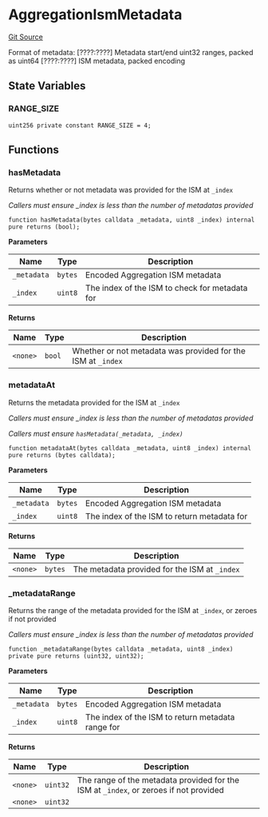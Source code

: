 # AggregationIsmMetadata
[Git Source](https://github.com/hyperlane-xyz/hyperlane-monorepo/blob/60f321f452052881dce4e22999022e11fc117456/contracts/libs/isms/AggregationIsmMetadata.sol)

Format of metadata:
[????:????] Metadata start/end uint32 ranges, packed as uint64
[????:????] ISM metadata, packed encoding


## State Variables
### RANGE_SIZE

```solidity
uint256 private constant RANGE_SIZE = 4;
```


## Functions
### hasMetadata

Returns whether or not metadata was provided for the ISM at
`_index`

*Callers must ensure _index is less than the number of metadatas
provided*


```solidity
function hasMetadata(bytes calldata _metadata, uint8 _index) internal pure returns (bool);
```
**Parameters**

|Name|Type|Description|
|----|----|-----------|
|`_metadata`|`bytes`|Encoded Aggregation ISM metadata|
|`_index`|`uint8`|The index of the ISM to check for metadata for|

**Returns**

|Name|Type|Description|
|----|----|-----------|
|`<none>`|`bool`|Whether or not metadata was provided for the ISM at `_index`|


### metadataAt

Returns the metadata provided for the ISM at `_index`

*Callers must ensure _index is less than the number of metadatas
provided*

*Callers must ensure `hasMetadata(_metadata, _index)`*


```solidity
function metadataAt(bytes calldata _metadata, uint8 _index) internal pure returns (bytes calldata);
```
**Parameters**

|Name|Type|Description|
|----|----|-----------|
|`_metadata`|`bytes`|Encoded Aggregation ISM metadata|
|`_index`|`uint8`|The index of the ISM to return metadata for|

**Returns**

|Name|Type|Description|
|----|----|-----------|
|`<none>`|`bytes`|The metadata provided for the ISM at `_index`|


### _metadataRange

Returns the range of the metadata provided for the ISM at
`_index`, or zeroes if not provided

*Callers must ensure _index is less than the number of metadatas
provided*


```solidity
function _metadataRange(bytes calldata _metadata, uint8 _index) private pure returns (uint32, uint32);
```
**Parameters**

|Name|Type|Description|
|----|----|-----------|
|`_metadata`|`bytes`|Encoded Aggregation ISM metadata|
|`_index`|`uint8`|The index of the ISM to return metadata range for|

**Returns**

|Name|Type|Description|
|----|----|-----------|
|`<none>`|`uint32`|The range of the metadata provided for the ISM at `_index`, or zeroes if not provided|
|`<none>`|`uint32`||


